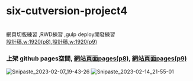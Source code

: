 
<h1>six-cutversion-project4</h1><br/>
網頁切版練習  ,RWD練習  ,gulp deploy開發練習<br/>
<a href="https://xd.adobe.com/view/5b20cbc4-5c64-4b67-814e-633b078a8cd4-0e73/screen/f8773658-640c-45af-a8ab-8a8c4dac2801/">設計稿,w:1920(p8)</a>,<a href="https://xd.adobe.com/view/5b20cbc4-5c64-4b67-814e-633b078a8cd4-0e73/screen/3402bf51-795f-40b2-b254-511162a9dcad/specs/">設計稿,w:1920(p9)</a><br/>
 <h3>上架 github pages空間,  
<a href="https://qcmytm.github.io/six-cutversion-project4/">網站頁面pages(p8)</a>,
<a href="https://qcmytm.github.io/six-cutversion-project4/page9">網站頁面pages(p9)</a></h3>

![Snipaste_2023-02-07_19-43-26](https://user-images.githubusercontent.com/107973729/218758721-562ef37c-89ec-4315-89c1-d7b360690f5d.png)
![Snipaste_2023-02-14_21-55-01](https://user-images.githubusercontent.com/107973729/218758729-228cd8c7-9ad6-4c0b-a45f-8ffd99af2ea6.png)
